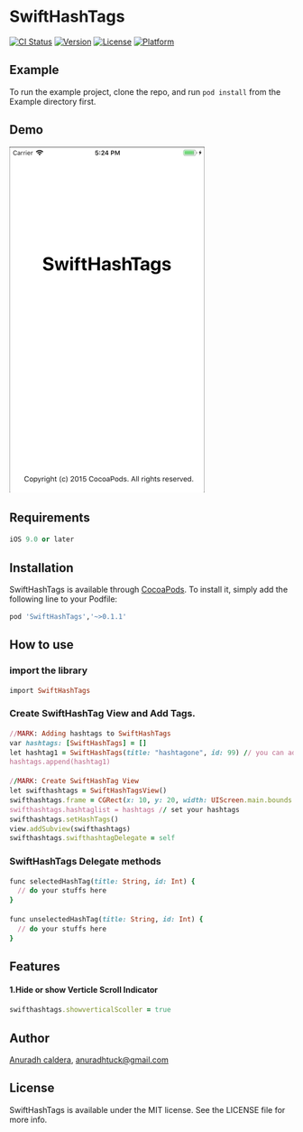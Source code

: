 # SwiftHashTags

[![CI Status](https://img.shields.io/travis/hcasc/SwiftHashTags.svg?style=flat)](https://travis-ci.org/hcasc/SwiftHashTags)
[![Version](https://img.shields.io/cocoapods/v/SwiftHashTags.svg?style=flat)](https://cocoapods.org/pods/SwiftHashTags)
[![License](https://img.shields.io/cocoapods/l/SwiftHashTags.svg?style=flat)](https://cocoapods.org/pods/SwiftHashTags)
[![Platform](https://img.shields.io/cocoapods/p/SwiftHashTags.svg?style=flat)](https://cocoapods.org/pods/SwiftHashTags)

## Example

To run the example project, clone the repo, and run `pod install` from the Example directory first.

## Demo
![](SwiftHashTags_Anuradh.gif)

## Requirements
```ruby
iOS 9.0 or later
```

## Installation

SwiftHashTags is available through [CocoaPods](https://cocoapods.org). To install
it, simply add the following line to your Podfile:

```ruby
pod 'SwiftHashTags','~>0.1.1'
```

## How to use

### import the library
```ruby
import SwiftHashTags
```

### Create SwiftHashTag View and Add Tags.
```ruby
//MARK: Adding hashtags to SwiftHashTags
var hashtags: [SwiftHashTags] = []
let hashtag1 = SwiftHashTags(title: "hashtagone", id: 99) // you can add any amount of Tags
hashtags.append(hashtag1)

//MARK: Create SwiftHashTag View
let swifthashtags = SwiftHashTagsView()
swifthashtags.frame = CGRect(x: 10, y: 20, width: UIScreen.main.bounds.width - 20, height: UIScreen.main.bounds.height - 20) // you can give any size
swifthashtags.hashtaglist = hashtags // set your hashtags
swifthashtags.setHashTags()
view.addSubview(swifthashtags)
swifthashtags.swifthashtagDelegate = self
```

### SwiftHashTags Delegate methods
```ruby
func selectedHashTag(title: String, id: Int) {
  // do your stuffs here
}

func unselectedHashTag(title: String, id: Int) {
  // do your stuffs here
}
```

## Features
#### 1.Hide or show Verticle Scroll Indicator
```ruby
swifthashtags.showverticalScoller = true
```
## Author

[Anuradh caldera](https://www.linkedin.com/in/anuradhcaldera/), anuradhtuck@gmail.com

## License

SwiftHashTags is available under the MIT license. See the LICENSE file for more info.
